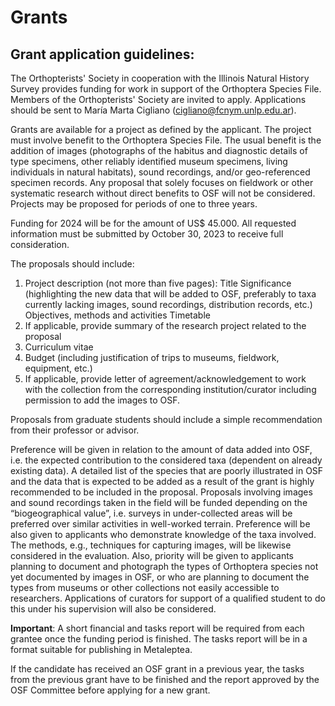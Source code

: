 # Grants

## Grant application guidelines:

The Orthopterists' Society in cooperation with the Illinois Natural History Survey provides funding for work in support of the Orthoptera Species File. Members of the Orthopterists' Society are invited to apply. Applications should be sent to María Marta Cigliano (cigliano@fcnym.unlp.edu.ar).

Grants are available for a project as defined by the applicant. The project must involve benefit to the Orthoptera Species File. The usual benefit is the addition of images (photographs of the habitus and diagnostic details of type specimens, other reliably identified museum specimens, living individuals in natural habitats), sound recordings, and/or geo-referenced specimen records. Any proposal that solely focuses on fieldwork or other systematic research without direct benefits to OSF will not be considered. Projects may be proposed for periods of one to three years.

Funding for 2024 will be for the amount of US$ 45.000. All requested information must be submitted by October 30, 2023 to receive full consideration.

The proposals should include:

1. Project description (not more than five pages):
   Title
   Significance (highlighting the new data that will be added to OSF, preferably to taxa currently lacking images, sound recordings, distribution records, etc.)
   Objectives, methods and activities
   Timetable
2. If applicable, provide summary of the research project related to the proposal
3. Curriculum vitae
4. Budget (including justification of trips to museums, fieldwork, equipment, etc.)
5. If applicable, provide letter of agreement/acknowledgement to work with the collection from the corresponding institution/curator including permission to add the images to OSF.

Proposals from graduate students should include a simple recommendation from their professor or advisor.

Preference will be given in relation to the amount of data added into OSF, i.e. the expected contribution to the considered taxa (dependent on already existing data). A detailed list of the species that are poorly illustrated in OSF and the data that is expected to be added as a result of the grant is highly recommended to be included in the proposal. Proposals involving images and sound recordings taken in the field will be funded depending on the “biogeographical value”, i.e. surveys in under-collected areas will be preferred over similar activities in well-worked terrain. Preference will be also given to applicants who demonstrate knowledge of the taxa involved. The methods, e.g., techniques for capturing images, will be likewise considered in the evaluation. Also, priority will be given to applicants planning to document and photograph the types of Orthoptera species not yet documented by images in OSF, or who are planning to document the types from museums or other collections not easily accessible to researchers. Applications of curators for support of a qualified student to do this under his supervision will also be considered.

**Important**: A short financial and tasks report will be required from each grantee once the funding period is finished. The tasks report will be in a format suitable for publishing in Metaleptea.

If the candidate has received an OSF grant in a previous year, the tasks from the previous grant have to be finished and the report approved by the OSF Committee before applying for a new grant.
